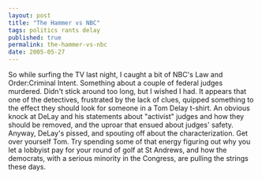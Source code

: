 ```yaml
---
layout: post
title: "The Hammer vs NBC"
tags: politics rants delay
published: true
permalink: the-hammer-vs-nbc
date: 2005-05-27
---
```


So while surfing the TV last night, I caught a bit of NBC's Law and Order:Criminal Intent.  Something about a couple of federal judges murdered.  Didn't stick around too long, but I wished I had.  It appears that one of the detectives, frustrated by the lack of clues, quipped something to the effect they should look for someone in a Tom Delay t-shirt.  An obvious knock at DeLay and his statements about "activist" judges and how they should be removed, and the uproar that ensued about judges' safety.
Anyway, DeLay's pissed, and spouting off about the characterization.  Get over yourself Tom.  Try spending some of that energy figuring out why you let a lobbyist pay for your round of golf at St Andrews, and how the democrats, with a serious minority in the Congress, are pulling the strings these days.
